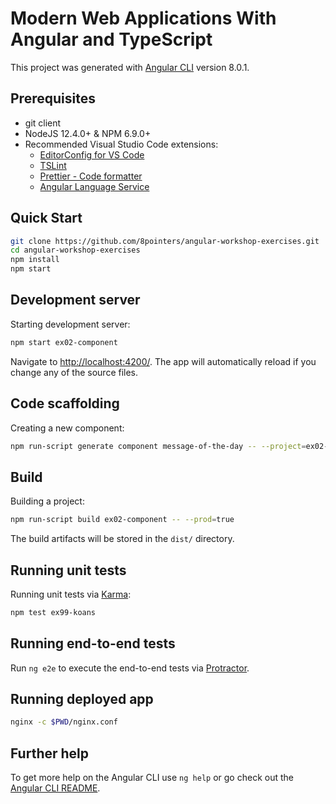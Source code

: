 # Modern Web Applications With Angular and TypeScript

This project was generated with [Angular CLI](https://github.com/angular/angular-cli) version 8.0.1.

## Prerequisites

- git client
- NodeJS 12.4.0+ & NPM 6.9.0+
- Recommended Visual Studio Code extensions:
  - [EditorConfig for VS Code](https://marketplace.visualstudio.com/items?itemName=EditorConfig.EditorConfig)
  - [TSLint](https://marketplace.visualstudio.com/items?itemName=eg2.tslint)
  - [Prettier - Code formatter](https://marketplace.visualstudio.com/items?itemName=esbenp.prettier-vscode)
  - [Angular Language Service](https://marketplace.visualstudio.com/items?itemName=angular.ng-template)

## Quick Start

```bash
git clone https://github.com/8pointers/angular-workshop-exercises.git
cd angular-workshop-exercises
npm install
npm start
```

## Development server

Starting development server:

```bash
npm start ex02-component
```

Navigate to [http://localhost:4200/](http://localhost:4200/). The app will automatically reload if you change any of the source files.

## Code scaffolding

Creating a new component:

```bash
npm run-script generate component message-of-the-day -- --project=ex02-component
```

## Build

Building a project:

```bash
npm run-script build ex02-component -- --prod=true
```

The build artifacts will be stored in the `dist/` directory.

## Running unit tests

Running unit tests via [Karma](https://karma-runner.github.io):

```bash
npm test ex99-koans
```

## Running end-to-end tests

Run `ng e2e` to execute the end-to-end tests via [Protractor](http://www.protractortest.org/).

## Running deployed app

```bash
nginx -c $PWD/nginx.conf
```

## Further help

To get more help on the Angular CLI use `ng help` or go check out the [Angular CLI README](https://github.com/angular/angular-cli/blob/master/README.md).
